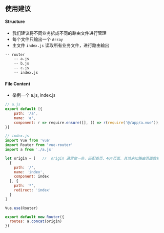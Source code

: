 ## 使用建议


#### Structure
* 我们建议将不同业务拆成不同的路由文件进行管理
* 每个文件只输出一个 `Array` 
* 主文件 `index.js` 读取所有业务文件，进行路由输出

```bash
-- router
    -- a.js
    -- b.js
    -- c.js
    -- index.js
```

#### File Content
* 举例一个 a.js, index.js 

```js
// a.js
export default [{
    path: '/a',
    name: 'a',
    component: r => require.ensure([], () => r(require('@/app/a.vue')), '')
}]

// index.js
import Vue from 'vue'
import Router from 'vue-router'
import a from './a.js'

let origin = [   //  origin 通常做一些，匹配首页、404页面、其他未知路由页面跳转等
  {
    path: '/',
    name: 'index',
    component: index
  }, {
    path: '*',
    redirect: 'index'
  }
]

Vue.use(Router)

export default new Router({
  routes: a.concat(origin)
})
```


